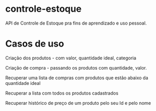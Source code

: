 # controle-estoque
API de Controle de Estoque pra fins de aprendizado e uso pessoal.

# Casos de uso
Criação dos produtos - com valor, quantidade ideal, categoria

Criação de compra - passando os produtos com quantidade, valor.

Recuperar uma lista de compras com produtos que estão abaixo da quantidade ideal 

Recuperar a lista com todos os produtos cadastrados

Recuperar histórico de preço de um produto pelo seu Id e pelo nome



